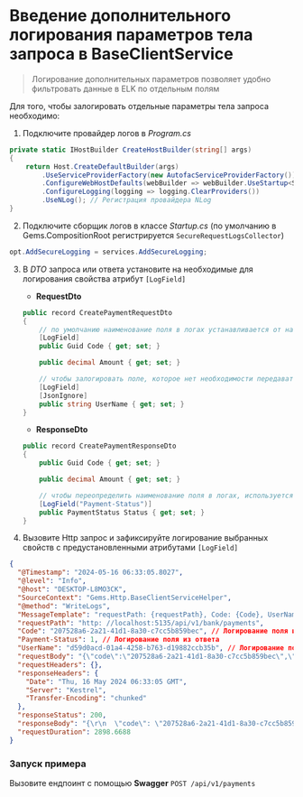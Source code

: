 # Введение дополнительного логирования параметров тела запроса в BaseClientService

> Логирование дополнительных параметров позволяет удобно фильтровать данные в ELK по отдельным полям 

Для того, чтобы залогировать отдельные параметры тела запроса необходимо:
1. Подключите провайдер логов в _Program.cs_
```csharp
private static IHostBuilder CreateHostBuilder(string[] args)
{
    return Host.CreateDefaultBuilder(args)
        .UseServiceProviderFactory(new AutofacServiceProviderFactory())
        .ConfigureWebHostDefaults(webBuilder => webBuilder.UseStartup<Startup>())
        .ConfigureLogging(logging => logging.ClearProviders())
        .UseNLog(); // Регистрация провайдера NLog
}
```
2. Подключите сборщик логов в классе _Startup.cs_ (по умолчанию в Gems.CompositionRoot регистрируется `SecureRequestLogsCollector`)
```csharp
opt.AddSecureLogging = services.AddSecureLogging;
```
3. В _DTO_ запроса или ответа установите на необходимые для логирования свойства атрибут `[LogField]`
   - **RequestDto**
    ```csharp
    public record CreatePaymentRequestDto
    {
        // по умолчанию наименование поля в логах устанавливается от наименования свойства
        [LogField] 
        public Guid Code { get; set; }

        public decimal Amount { get; set; }

        // чтобы залогировать поле, которое нет необходимости передавать в запрос используется комбинация атрибутов [LogField] + [JsonIgnore]
        [LogField]
        [JsonIgnore]
        public string UserName { get; set; }
    }
    ```
    - **ResponseDto**
    ```csharp
    public record CreatePaymentResponseDto
    {
        public Guid Code { get; set; }

        public decimal Amount { get; set; }

        // чтобы переопределить наименование поля в логах, используется перегрузка конструктора
        [LogField("Payment-Status")] 
        public PaymentStatus Status { get; set; }
    }
    ```

4. Вызовите Http запрос и зафиксируйте логирование выбранных свойств с предустановленными атрибутами `[LogField]`
```json
{
  "@Timestamp": "2024-05-16 06:33:05.8027",
  "@level": "Info",
  "@host": "DESKTOP-L8MO3CK",
  "SourceContext": "Gems.Http.BaseClientServiceHelper",
  "@method": "WriteLogs",
  "MessageTemplate": "requestPath: {requestPath}, Code: {Code}, UserName:{UserName}, requestBody: {requestBody}, requestHeaders: {requestHeaders}, responseHeaders: {responseHeaders}, responseStatus: {responseStatus}, responseBody: {responseBody}, Payment-Status: {Payment-Status}, requestDuration: {requestDuration}",
  "requestPath": "http: //localhost:5135/api/v1/bank/payments",
  "Code": "207528a6-2a21-41d1-8a30-c7cc5b859bec", // Логирование поля из запроса
  "Payment-Status": 1, // Логирование поля из ответа
  "UserName": "d59d0acd-01a4-4258-b763-d19882ccb35b", // Логирование поля вне запроса и ответа
  "requestBody": "{\"code\":\"207528a6-2a21-41d1-8a30-c7cc5b859bec\",\"amount\":0}",
  "requestHeaders": {},
  "responseHeaders": {
    "Date": "Thu, 16 May 2024 06:33:05 GMT",
    "Server": "Kestrel",
    "Transfer-Encoding": "chunked"
  },
  "responseStatus": 200,
  "responseBody": "{\r\n  \"code\": \"207528a6-2a21-41d1-8a30-c7cc5b859bec\",\r\n  \"amount\": 0,\r\n\"status\": 1\r\n}",
  "requestDuration": 2898.6688
}
```

### Запуск примера
Вызовите ендпоинт с помощью **Swagger** `POST /api/v1/payments`
